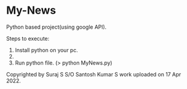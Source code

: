 # My-News
Python based project(using google API).

Steps to execute:
1. Install python on your pc.
2. 
3. Run python file. (> python MyNews.py)

Copyrighted by Suraj S S/O Santosh Kumar S work uploaded on 17 Apr 2022.
